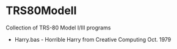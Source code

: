 # TRS80ModelI
Collection of TRS-80 Model I/III programs

+ Harry.bas - Horrible Harry from Creative Computing Oct. 1979
